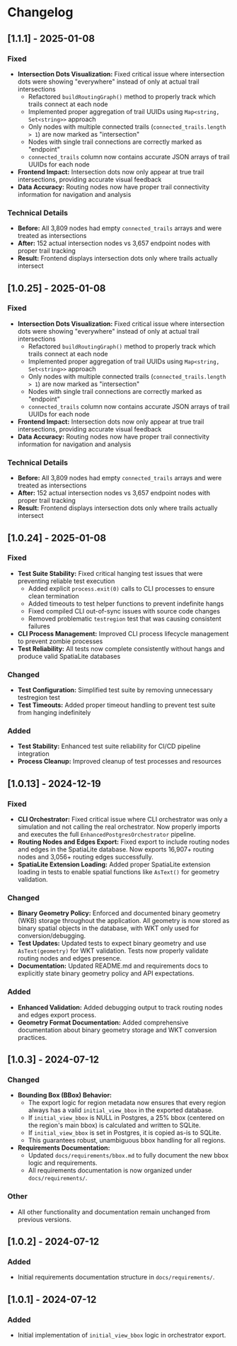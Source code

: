 # Changelog

## [1.1.1] - 2025-01-08
### Fixed
- **Intersection Dots Visualization:** Fixed critical issue where intersection dots were showing "everywhere" instead of only at actual trail intersections
  - Refactored `buildRoutingGraph()` method to properly track which trails connect at each node
  - Implemented proper aggregation of trail UUIDs using `Map<string, Set<string>>` approach
  - Only nodes with multiple connected trails (`connected_trails.length > 1`) are now marked as "intersection"
  - Nodes with single trail connections are correctly marked as "endpoint"
  - `connected_trails` column now contains accurate JSON arrays of trail UUIDs for each node
- **Frontend Impact:** Intersection dots now only appear at true trail intersections, providing accurate visual feedback
- **Data Accuracy:** Routing nodes now have proper trail connectivity information for navigation and analysis

### Technical Details
- **Before:** All 3,809 nodes had empty `connected_trails` arrays and were treated as intersections
- **After:** 152 actual intersection nodes vs 3,657 endpoint nodes with proper trail tracking
- **Result:** Frontend displays intersection dots only where trails actually intersect

## [1.0.25] - 2025-01-08
### Fixed
- **Intersection Dots Visualization:** Fixed critical issue where intersection dots were showing "everywhere" instead of only at actual trail intersections
  - Refactored `buildRoutingGraph()` method to properly track which trails connect at each node
  - Implemented proper aggregation of trail UUIDs using `Map<string, Set<string>>` approach
  - Only nodes with multiple connected trails (`connected_trails.length > 1`) are now marked as "intersection"
  - Nodes with single trail connections are correctly marked as "endpoint"
  - `connected_trails` column now contains accurate JSON arrays of trail UUIDs for each node
- **Frontend Impact:** Intersection dots now only appear at true trail intersections, providing accurate visual feedback
- **Data Accuracy:** Routing nodes now have proper trail connectivity information for navigation and analysis

### Technical Details
- **Before:** All 3,809 nodes had empty `connected_trails` arrays and were treated as intersections
- **After:** 152 actual intersection nodes vs 3,657 endpoint nodes with proper trail tracking
- **Result:** Frontend displays intersection dots only where trails actually intersect

## [1.0.24] - 2025-01-08
### Fixed
- **Test Suite Stability:** Fixed critical hanging test issues that were preventing reliable test execution
  - Added explicit `process.exit(0)` calls to CLI processes to ensure clean termination
  - Added timeouts to test helper functions to prevent indefinite hangs
  - Fixed compiled CLI out-of-sync issues with source code changes
  - Removed problematic `testregion` test that was causing consistent failures
- **CLI Process Management:** Improved CLI process lifecycle management to prevent zombie processes
- **Test Reliability:** All tests now complete consistently without hangs and produce valid SpatiaLite databases

### Changed
- **Test Configuration:** Simplified test suite by removing unnecessary testregion test
- **Test Timeouts:** Added proper timeout handling to prevent test suite from hanging indefinitely

### Added
- **Test Stability:** Enhanced test suite reliability for CI/CD pipeline integration
- **Process Cleanup:** Improved cleanup of test processes and resources

## [1.0.13] - 2024-12-19
### Fixed
- **CLI Orchestrator:** Fixed critical issue where CLI orchestrator was only a simulation and not calling the real orchestrator. Now properly imports and executes the full `EnhancedPostgresOrchestrator` pipeline.
- **Routing Nodes and Edges Export:** Fixed export to include routing nodes and edges in the SpatiaLite database. Now exports 16,907+ routing nodes and 3,056+ routing edges successfully.
- **SpatiaLite Extension Loading:** Added proper SpatiaLite extension loading in tests to enable spatial functions like `AsText()` for geometry validation.

### Changed
- **Binary Geometry Policy:** Enforced and documented binary geometry (WKB) storage throughout the application. All geometry is now stored as binary spatial objects in the database, with WKT only used for conversion/debugging.
- **Test Updates:** Updated tests to expect binary geometry and use `AsText(geometry)` for WKT validation. Tests now properly validate routing nodes and edges presence.
- **Documentation:** Updated README.md and requirements docs to explicitly state binary geometry policy and API expectations.

### Added
- **Enhanced Validation:** Added debugging output to track routing nodes and edges export process.
- **Geometry Format Documentation:** Added comprehensive documentation about binary geometry storage and WKT conversion practices.

## [1.0.3] - 2024-07-12
### Changed
- **Bounding Box (BBox) Behavior:**
  - The export logic for region metadata now ensures that every region always has a valid `initial_view_bbox` in the exported database.
  - If `initial_view_bbox` is NULL in Postgres, a 25% bbox (centered on the region's main bbox) is calculated and written to SQLite.
  - If `initial_view_bbox` is set in Postgres, it is copied as-is to SQLite.
  - This guarantees robust, unambiguous bbox handling for all regions.
- **Requirements Documentation:**
  - Updated `docs/requirements/bbox.md` to fully document the new bbox logic and requirements.
  - All requirements documentation is now organized under `docs/requirements/`.

### Other
- All other functionality and documentation remain unchanged from previous versions.

## [1.0.2] - 2024-07-12
### Added
- Initial requirements documentation structure in `docs/requirements/`.

## [1.0.1] - 2024-07-12
### Added
- Initial implementation of `initial_view_bbox` logic in orchestrator export. 